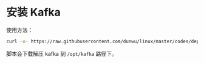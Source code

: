 # 安装 Kafka

使用方法：

```sh
curl -o- https://raw.githubusercontent.com/dunwu/linux/master/codes/deploy/tool/kafka/install-kafka.sh | bash
```

脚本会下载解压 kafka 到 `/opt/kafka` 路径下。
